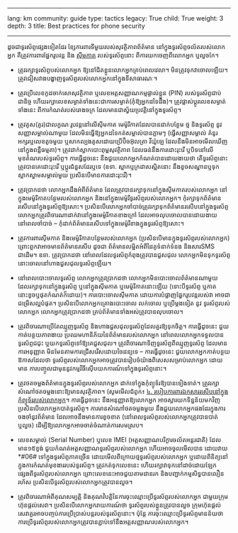 

---

lang: km
community: guide
type: tactics
legacy: True
child: True
weight: 3
depth: 3
title: Best practices for phone security 

---

ដូចជាទូរស័ព្ទផ្សេងទៀតដែរ ខ្សែការពារទីមួយរបស់សុវត្ថិភាពព័ត៌មាន នៅក្នុងទូរស័ព្ទចល័តរបស់លោកអ្នក គឺត្រូវការពារផ្នែករូបវន្ត និង [ស៊ីមកាត](/km/glossary#SIM_card) របស់ទូរស័ព្ទនោះ ពីការយកចេញពីលោកអ្នក ឬលួចកែ។

* ត្រូវរក្សាទូរស័ព្ទបស់លោកអ្នក ឱ្យនៅជិតខ្លួនលោកអ្នកគ្រប់ពេលវេលា។ មិនត្រូវទុកវាចោលឡើយ។ ត្រូវជៀសវាងបង្ហាញទូរស័ព្ទរបស់លោកអ្នកនៅក្នុងទីសាធារណៈ។

* ត្រូវប្រើលេខកូដចាក់សោសុវត្ថិភាព ឬលេខអត្តសញ្ញាណកម្មផ្ទាល់ខ្លួន (PIN) របស់ទូរស័ព្ទជាប់ជានិច្ច ហើយរក្សាលេខសម្ងាត់ទាំងនេះជាការសម្ងាត់(កុំឱ្យអ្នកដទៃដឹង)។ ត្រូវផ្លាស់ប្តូរលេខសម្ងាត់ទាំងនេះ ពីការកំណត់របស់រោងចក្រ ដែលមានជាស្វ័យប្រវត្តិនៅក្នុងទូរស័ព្ទ។

* ត្រូវគូស(គូរ)ជាលក្ខណៈរូបវន្តនៅលើស៊ីមកាត  មេម៉ូរីកាតដែលបានដាក់បន្ថែម ថ្ម និងទូរស័ព្ទ នូវសញ្ញាសម្គាល់ណាមួយ ដែលមិនធ្វើឱ្យអ្នកដទៃកត់សម្គាល់បានភ្លាមៗ (ធ្វើសញ្ញាសម្គាល់ គំនូរ អក្សរឬលេខតូចមួយ ឬសាកល្បងគូសដោយប្រើប៊ិចអ៊ុលត្រា     វីយ៉ូឡេ ដែលនឹងមិនអាចមើលឃើញនៅក្នុងពន្លឺធម្មតា)។ ត្រូវដាក់ស្លាកបោះពុម្ពសុវត្ថិភាព ដែលធន់នឹងការដោះរុះរើ ឬបិទនៅលើមុខតំណរបស់ទូរស័ព្ទ។ ការធ្វើដូចនេះ នឹងជួយលោកអ្នកកំណត់បានដោយងាយថា តើទូរស័ព្ទនោះត្រូវបានគេដោះរុះរើ ឬប្តូរជំនួសដែរឬទេ (ឧទា. ស្លាកឬក្រដាសស្អិតនោះ នឹងខូចសណ្ឋានឬទុកស្លាកស្នាមសម្គាល់មួយ ប្រសិនបើមានការដោះរុះរើ)។

* ត្រូវប្រាកដថា លោកអ្នកដឹងអំពីព័ត៌មាន ដែលត្រូវបានរក្សាទុកនៅក្នុងស៊ីមកាតរបស់លោកអ្នក នៅក្នុងមេម៉ូរីកាតបន្ថែមរបស់លោកអ្នក និងនៅក្នុងមេម៉ូរីទូរស័ព្ទរបស់លោកអ្នក។ កុំរក្សាទុកព័ត៌មានរសើបនៅក្នុងទូរស័ព្ទឱ្យសោះ។ ប្រសិនបើលោកអ្នកចាំបាច់ត្រូវរក្សាទុកព័ត៌មានរសើបនៅក្នុងទូរស័ព្ទ លោកអ្នកត្រូវពិចារណាដាក់វានៅក្នុងមេម៉ូរីកាតខាងក្រៅ ដែលអាចលុបចោលបានដោយងាយនៅពេលចាំបាច់ – កុំដាក់ព័ត៌មានរសើបទៅក្នុងមេម៉ូរីខាងក្នុងទូរស័ព្ទឱ្យសោះ។

* ត្រូវការពារស៊ីមកាត និងមេម៉ូរីកាតបន្ថែមរបស់លោកអ្នក (ប្រសិនបើមានក្នុងទូរស័ព្ទរបស់លោកអ្នក) ព្រោះពួកវាអាចមានព័ត៌មានរសើប ដូចជា ព័ត៌មានលម្អិតអំពីដៃគូទំនាក់ទំនង និងសារSMS ជាដើម។ ឧទា. ត្រូវប្រាកដថា នៅពេលដែលទូរស័ព្ទកំពុងត្រូវបានជួសជុល លោកអ្នកមិនទុកទូរស័ព្ទនោះចោលនៅហាងជួសជុលទូរស័ព្ទឡើយ។ 

* នៅពេលបោះចោលទូរស័ព្ទ លោកអ្នកត្រូវប្រាកដថា លោកអ្នកមិនបោះចោលព័ត៌មានណាមួយ ដែលរក្សាទុកនៅក្នុងទូរស័ព្ទ ឬនៅក្នុងស៊ីមកាត ឬមេម៉ូរីកាតនោះឡើយ (ទោះបីទូរស័ព្ទ ឬកាតនោះខូចឬផុតកំណត់ក៏ដោយ)។ ការបោះចោលស៊ីមកាត ដោយការបំផ្លាញផ្នែករូបវន្តរបស់វា អាចជាជម្រើសល្អបំផុត។ ប្រសិនបើលោកអ្នកគ្រោងបោះចោល លក់ចោល ឬប្រើម្តងទៀត នូវ      ទូរស័ព្ទរបស់លោកអ្នក លោកអ្នកត្រូវប្រាកដថា គ្រប់ព័ត៌មានទាំងអស់ត្រូវបានលុបចោល។

* ត្រូវពិចារណាប្រើតែឈ្មួញទូរស័ព្ទ និងហាងជួសជុលទូរស័ព្ទដែលគួរឱ្យទុកចិត្ត។ ការធ្វើដូចនេះ ជួយកាត់បន្ថយភាពងាយ       ប្រឈមហានិភ័យនៃព័ត៌មានរបស់លោកអ្នក នៅពេលលោកអ្នកទទួលបានទូរស័ព្ទជជុះ ឬយកទូរស័ព្ទទៅឱ្យគេជួសជុល។ ត្រូវពិចារណាទិញទូរស័ព្ទពីឈ្មួញទូរស័ព្ទ ដែលមានការអនុញ្ញាត មិនមែនតាមការជ្រើសរើសដោយចៃដន្យទេ – ការធ្វើដូចនេះ ជួយលោកអ្នកកាត់បន្ថយឱកាសដែលថា ទូរស័ព្ទរបស់លោកអ្នកអាចត្រូវបានរៀបចំយ៉ាងពិសេសសម្រាប់លោកអ្នក ដោយមាន      ការបញ្ចូលជាមុននូវកម្មវិធីស៊ើបយកការណ៍ទៅក្នុងទូរស័ព្ទនោះ។

* ត្រូវថតចម្លងព័ត៌មានក្នុងទូរស័ព្ទរបស់លោកអ្នក ដាក់ទៅក្នុងកុំព្យូទ័រឱ្យបានទៀងទាត់។ ត្រូវរក្សាសំណៅថតចម្លងនោះឱ្យមានសុវត្ថិភាព។ (សូមមើលជំពូក៖ [៤. របៀបការពារឯកសាររសើបនៅក្នុងកុំព្យូទ័ររបស់លោកអ្នក](/km/chapter-4)។ ការធ្វើដូចនេះ នឹងអនុញ្ញាតឱ្យលោកអ្នក អាចស្តារយកទិន្នន័យមកវិញ ប្រសិនបើលោកអ្នកបាត់ទូរស័ព្ទ។ ការមានសំណៅថតចម្លងមួយ នឹងជួយលោកអ្នកផងដែរក្នុងការចងចាំនូវព័ត៌មាន ដែលអាចនឹងមានការខូចខាត (នៅពេលទូរស័ព្ទរបស់លោកអ្នកត្រូវបានបាត់ ឬលួច) ដើម្បីឱ្យលោកអ្នកអាចចាត់ចំណាត់ការសមស្រប។

* លេខសម្គាល់ (Serial Number) ឬលេខ IMEI (អត្តសញ្ញាណបរិក្ខារចល័តអន្តរជាតិ) ដែលមាន១៥ខ្ទង់ ជួយកំណត់អត្តសញ្ញាណទូរស័ព្ទរបស់លោកអ្នក ហើយអាចចូលមើលបាន ដោយវាយ *#06# ទៅក្នុងទូរស័ព្ទភាគច្រើន ដោយមើលពីក្រោយថ្មទូរស័ព្ទរបស់លោកអ្នក ឬដោយពិនិត្យនៅក្នុងការកំណត់មុខងាររបស់ទូរស័ព្ទ។ ត្រូវកត់ទុកលេខនេះ ហើយរក្សាវាទុកនៅដាច់ដោយឡែកផ្សេងពីទូរស័ព្ទរបស់លោកអ្នក ព្រោះលេខនេះអាចជួយតាមដានរក និងបញ្ជាក់កម្មសិទ្ធបានលឿនរហ័ស ប្រសិនបើទូរស័ព្ទរបស់លោកអ្នកត្រូវបានលួច។

* ត្រូវពិចារណាអំពីគុណសម្បត្តិ និងគុណវិបត្តិនៃការចុះឈ្មោះប្រើទូរស័ព្ទរបស់លោកអ្នក ជាមួយក្រុមហ៊ុនផ្តល់សេវា។ ប្រសិនបើលោកអ្នករាយការណ៍ថា ទូរស័ព្ទរបស់ខ្លួនត្រូវបានលួច ក្រុមហ៊ុនផ្តល់សេវាគួរអាចបញ្ចប់ការប្រើប្រាស់បន្តរបស់ទូរស័ព្ទនោះ។ ប៉ុន្តែ ការចុះឈ្មោះប្រើទូរស័ព្ទមានន័យថា ការប្រើទូរស័ព្ទរបស់លោកអ្នកត្រូវបានភ្ជាប់ទៅនឹងអត្តសញ្ញាណរបស់លោកអ្នក។

